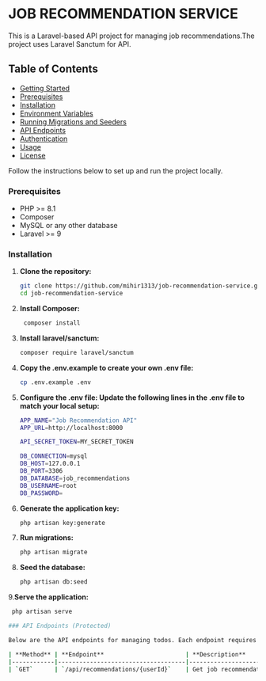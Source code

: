 # JOB RECOMMENDATION SERVICE

This is a Laravel-based API project for managing job recommendations.The project uses Laravel Sanctum for API.

## Table of Contents
- [Getting Started](#getting-started)
- [Prerequisites](#prerequisites)
- [Installation](#installation)
- [Environment Variables](#environment-variables)
- [Running Migrations and Seeders](#running-migrations-and-seeders)
- [API Endpoints](#api-endpoints)
- [Authentication](#authentication)
- [Usage](#usage)
- [License](#license)


Follow the instructions below to set up and run the project locally.

### Prerequisites
- PHP >= 8.1
- Composer
- MySQL or any other database
- Laravel >= 9

### Installation

1. **Clone the repository:**
   ```bash
   git clone https://github.com/mihir1313/job-recommendation-service.git
   cd job-recommendation-service
   

2. **Install Composer:**
   ```bash
    composer install
   
3. **Install laravel/sanctum:**
   ```bash
   composer require laravel/sanctum
4. **Copy the .env.example to create your own .env file:**
     ```bash
    cp .env.example .env
5. **Configure the .env file: Update the following lines in the .env file to match your local setup:**
     ```bash
    APP_NAME="Job Recommendation API"
    APP_URL=http://localhost:8000

    API_SECRET_TOKEN=MY_SECRET_TOKEN
     
    DB_CONNECTION=mysql
    DB_HOST=127.0.0.1
    DB_PORT=3306
    DB_DATABASE=job_recommendations
    DB_USERNAME=root
    DB_PASSWORD=
6. **Generate the application key:**
     ```bash
    php artisan key:generate
7. **Run migrations:**
    ```bash
    php artisan migrate
8. **Seed the database:**
     ```bash
    php artisan db:seed
9.**Serve the application:**
   ```bash
    php artisan serve

### API Endpoints (Protected)

Below are the API endpoints for managing todos. Each endpoint requires user authentication via Laravel Sanctum.

| **Method** | **Endpoint**                       | **Description**                            |
|------------|------------------------------------|--------------------------------------------|
| `GET`      | `/api/recommendations/{userId}`    | Get job recommendations for a specific user|


